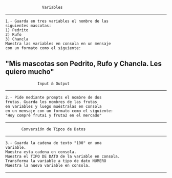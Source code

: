 
                    Variables
-----------------------------------------------------
    1.- Guarda en tres variables el nombre de las
    siguientes mascotas:
    1) Pedrito  
    2) Rufo
    3) Chancla
    Muestra las variables en consola en un mensaje 
    con un formato como el siguiente: 
"Mis mascotas son Pedrito, Rufo y Chancla. Les quiero mucho"
-----------------------------------------------------

                  Input & Output
-----------------------------------------------------
    2.- Pide mediante prompts el nombre de dos
    frutas. Guarda los nombres de las frutas 
    en variables y luego muéstralas en consola
    en un mensaje con un formato como el siguiente:
    "Hoy compré fruta1 y fruta2 en el mercado"
-----------------------------------------------------

           Conversión de Tipos de Datos
-----------------------------------------------------
    3.- Guarda la cadena de texto "100" en una 
    variable.
    Muestra esta cadena en consola.
    Muestra el TIPO DE DATO de la variable en consola.
    Transforma la variable a tipo de dato NUMERO
    Muestra la nueva variable en consola.
-----------------------------------------------------